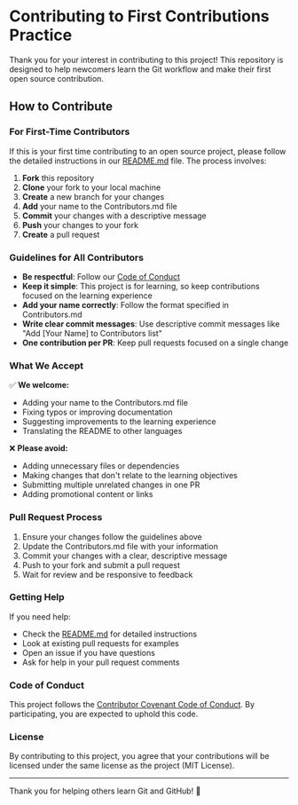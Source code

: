 # Contributing to First Contributions Practice

Thank you for your interest in contributing to this project! This repository is designed to help newcomers learn the Git workflow and make their first open source contribution.

## How to Contribute

### For First-Time Contributors

If this is your first time contributing to an open source project, please follow the detailed instructions in our [README.md](../README.md) file. The process involves:

1. **Fork** this repository
2. **Clone** your fork to your local machine
3. **Create** a new branch for your changes
4. **Add** your name to the Contributors.md file
5. **Commit** your changes with a descriptive message
6. **Push** your changes to your fork
7. **Create** a pull request

### Guidelines for All Contributors

- **Be respectful**: Follow our [Code of Conduct](CODE_OF_CONDUCT.md)
- **Keep it simple**: This project is for learning, so keep contributions focused on the learning experience
- **Add your name correctly**: Follow the format specified in Contributors.md
- **Write clear commit messages**: Use descriptive commit messages like "Add [Your Name] to Contributors list"
- **One contribution per PR**: Keep pull requests focused on a single change

### What We Accept

✅ **We welcome:**
- Adding your name to the Contributors.md file
- Fixing typos or improving documentation
- Suggesting improvements to the learning experience
- Translating the README to other languages

❌ **Please avoid:**
- Adding unnecessary files or dependencies
- Making changes that don't relate to the learning objectives
- Submitting multiple unrelated changes in one PR
- Adding promotional content or links

### Pull Request Process

1. Ensure your changes follow the guidelines above
2. Update the Contributors.md file with your information
3. Commit your changes with a clear, descriptive message
4. Push to your fork and submit a pull request
5. Wait for review and be responsive to feedback

### Getting Help

If you need help:
- Check the [README.md](../README.md) for detailed instructions
- Look at existing pull requests for examples
- Open an issue if you have questions
- Ask for help in your pull request comments

### Code of Conduct

This project follows the [Contributor Covenant Code of Conduct](CODE_OF_CONDUCT.md). By participating, you are expected to uphold this code.

### License

By contributing to this project, you agree that your contributions will be licensed under the same license as the project (MIT License).

---

Thank you for helping others learn Git and GitHub! 🎉